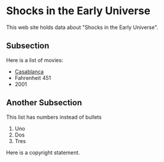 # Shocks in the Early Universe

This web site holds data about "Shocks in the Early Universe".

## Subsection

Here is a list of movies:
- [Casablanca](https://en.wikipedia.org/wiki/Casablanca_(film))
- Fahrenheit 451
- 2001

## Another Subsection

This list has numbers instead of bullets

1. Uno
2. Dos
3. Tres

Here is a copyright statement.
